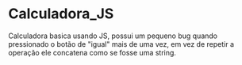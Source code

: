 # Calculadora_JS
Calculadora basica usando JS, possui um pequeno bug quando pressionado o botão de "igual" mais de uma vez, em vez de repetir a operação ele concatena como se fosse uma string.
